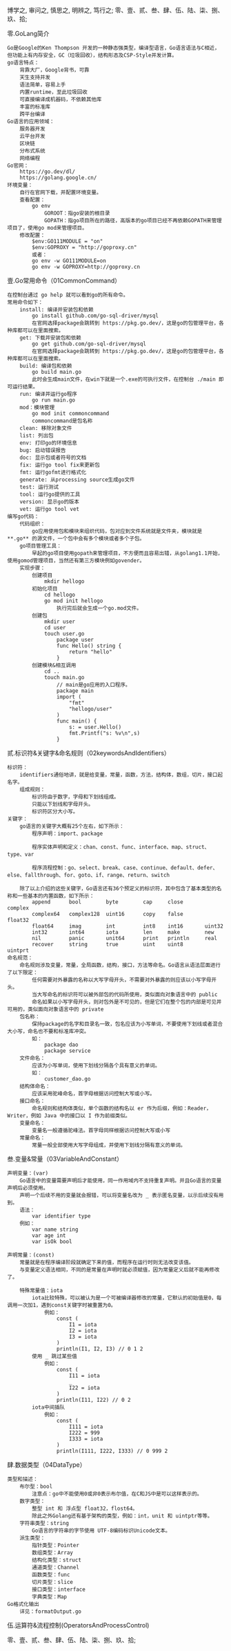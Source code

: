 博学之, 审问之, 慎思之, 明辨之, 笃行之;
零、壹、贰、叁、肆、伍、陆、柒、捌、玖、拾;




零.GoLang简介
    
    Go是Google的Ken Thompson 开发的一种静态强类型，编译型语言，Go语言语法与C相近，但功能上有内存安全，GC（垃圾回收），结构形态及CSP-Style并发计算。
    go语言特点：
        背靠大厂，Google背书，可靠
        天生支持并发
        语法简单，容易上手
        内置runtime，至此垃圾回收
        可直接编译成机器码，不依赖其他库
        丰富的标准库
        跨平台编译
    Go语言的应用领域：
        服务器开发
        云平台开发
        区块链
        分布式系统
        网络编程
    Go官网：
        https://go.dev/dl/
        https://golang.google.cn/
    环境变量：
        自行在官网下载，并配置环境变量。
        查看配置：
            go env
                GOROOT：指go安装的根目录
                GOPATH：指go项目所在的路径，高版本的go项目已经不再依赖GOPATH来管理项目了，使用go mod来管理项目。
        修改配置：
            $env:GO111MODULE = "on"
            $env:GOPROXY = "http://goproxy.cn"
            或者：
            go env -w GO111MODULE=on
            go env -w GOPROXY=http://goproxy.cn













壹.Go常用命令（01CommonCommand）
    
    在控制台通过 go help 就可以看到go的所有命令。
    常用命令如下：
        install: 编译并安装包和依赖
            go install github.com/go-sql-driver/mysql
            在官网选择package会跳转到 https://pkg.go.dev/，这是go的包管理平台，各种库都可以在里面搜索。 
        get: 下载并安装包和依赖
            go get github.com/go-sql-driver/mysql
            在官网选择package会跳转到 https://pkg.go.dev/，这是go的包管理平台，各种库都可以在里面搜索。 
        build: 编译包和依赖
            go build main.go
            此时会生成main文件，在win下就是一个.exe的可执行文件，在控制台 ./main 即可运行结果。
        run: 编译并运行go程序
            go run main.go
        mod：模块管理
            go mod init commoncommand
            commoncommand是包名称
        clean: 移除对象文件
        list: 列出包
        env: 打印go的环境信息
        bug: 启动错误报告
        doc: 显示包或者符号的文档
        fix: 运行go tool fix来更新包
        fmt: 运行gofmt进行格式化
        generate: 从processing source生成go文件
        test: 运行测试
        tool: 运行go提供的工具
        version: 显示go的版本
        vet: 运行go tool vet
    编写go代码：
        代码组织：
            go应用使用包和模块来组织代码，包对应到文件系统就是文件夹，模块就是 **.go** 的源文件，一个包中会有多个模块或者多个子包。
        go项目管理工具：
            早起的go项目使用gopath来管理项目，不方便而且容易出错，从golang1.1开始，使用gomod管理项目，当然还有第三方模块例如govender。
        实现步骤：
            创建项目
                mkdir hellogo
            初始化项目
                cd hellogo
                go mod init hellogo
                    执行完后就会生成一个go.mod文件。
            创建包
                mkdir user
                cd user
                touch user.go
                    package user
                    func Hello() string {
                        return "hello"
                    }
            创建模块&相互调用
                cd ..
                touch main.go
                    // main是go应用的入口程序。
                    package main
                    import (
                        "fmt"
                        "hellogo/user"
                    )
                    func main() {
                        s: = user.Hello()
                        fmt.Printf("s: %v\n",s)
                    }
            
        










贰.标识符&关键字&命名规则（02keywordsAndIdentifiers）
    
    标识符：
        identifiers通俗地讲，就是给变量，常量，函数，方法，结构体，数组，切片，接口起名字。
        组成规则：
            标识符由于数字，字母和下划线组成。
            只能以下划线和字母开头。
            标识符区分大小写。
    关键字：
        go语言的关键字大概有25个左右，如下所示：
            程序声明：import、package

            程序实体声明和定义：chan、const、func、interface、map、struct、type、var
        
            程序流程控制：go、select、break、case、continue、default、defer、else、fallthrough、for、goto、if、range、return、switch

        除了以上介绍的这些关键字，Go语言还有36个预定义的标识符，其中包含了基本类型的名称和一些基本的内置函数，如下所示：
            append	    bool	    byte	    cap	    close	    complex
            complex64	complex128	uint16	    copy	false	    float32
            float64	    imag	    int	        int8	int16	    uint32
            int32	    int64	    iota	    len	    make	    new
            nil	        panic	    unit64	    print	println	    real
            recover	    string	    true	    uint	uint8	    uintprt
    命名规范：
        命名规则涉及变量，常量，全局函数，结构，接口，方法等命名。Go语言从语法层面进行了以下限定：
            任何需要对外暴露的名称以大写字母开头，不需要对外暴露的则应该以小写字母开头。
            当大写命名的标识符可以被外部包的代码所使用，类似面向对象语言中的 public
            命名如果以小写字母开头，则对包外是不可见的，但是它们在整个包的内部是可见并可用的，类似面向对象语言中的 private
        包名称：
            保持package的名字和目录名一致，包名应该为小写单词，不要使用下划线或者混合大小写，命名也不要和标准库冲突。
            如：
                package dao
                package service
        文件命名：
            应该为小写单词，使用下划线分隔各个具有意义的单词。
            如：
                customer_dao.go
        结构体命名：
            应该采用驼峰命名，首字母根据访问控制大写或小写。
        接口命名：
            命名规则和结构体类似，单个函数的结构名以 er 作为后缀，例如：Reader，Writer，例如 Java 中的接口以 I 作为前缀类似。
        变量命名：
            变量名一般遵循驼峰法。首字母同样根据访问控制大写或小写
        常量命名：
            常量一般全部使用大写字母组成，并使用下划线分隔有意义的单词。











叁.变量&常量（03VariableAndConstant）
    
    声明变量：(var)
        Go语言中的变量需要声明后才能使用，同一作用域内不支持重复声明。并且Go语言的变量声明后必须使用。
        声明一个后续不用的变量就会报错，可以将变量名改为 _ 表示匿名变量，以示后续没有用到。
        语法：
            var identifier type
        例如：
            var name string
            var age int
            var isOk bool
        
    声明常量：(const)
        常量就是在程序编译阶段就确定下来的值，而程序在运行时则无法改变该值。
        与变量定义语法相同，不同的是常量在声明时就必须赋值，因为常量定义后就不能再修改了。
        
        特殊常量值：iota
            iota比较特殊，可以被认为是一个可被编译器修改的常量，它默认的初始值是0，每调用一次加1，遇到const关键字时被重置为0。
                例如：
                    const (
                        I1 = iota
                        I2 = iota
                        I3 = iota
                    )
                    println(I1, I2, I3) // 0 1 2
            使用 _ 跳过某些值
                例如：
                    const (
                        I11 = iota
                        _
                        I22 = iota
                    )
                    println(I11, I22) // 0 2
            iota中间插队
                例如：
                    const (
                        I111 = iota
                        I222 = 999
                        I333 = iota
                    )
                    println(I111, I222, I333) // 0 999 2













肆.数据类型（04DataType）
    
    类型和描述：
        布尔型：bool
            注意点：go中不能使用0或非0表示布尔值，在C和JS中是可以这样表示的。
        数字类型：
            整型 int 和 浮点型 float32，flost64。
            除此之外Golang还有基于架构的类型，例如：int，unit 和 uintptr等等。
        字符串类型：string
            Go语言的字符串的字节使用 UTF-8编码标识Unicode文本。
        派生类型：
            指针类型：Pointer
            数组类型：Array
            结构化类型：struct
            通道类型：Channel
            函数类型：func
            切片类型：slice
            接口类型：interface
            字典类型：Map
    Go格式化输出
        详见：formatOutput.go













伍.运算符&流程控制(OperatorsAndProcessControl)
    
    















零、壹、贰、叁、肆、伍、陆、柒、捌、玖、拾;
        
        
        
        
        
        
        
        
        
        
        
        
        
        
        
        
        